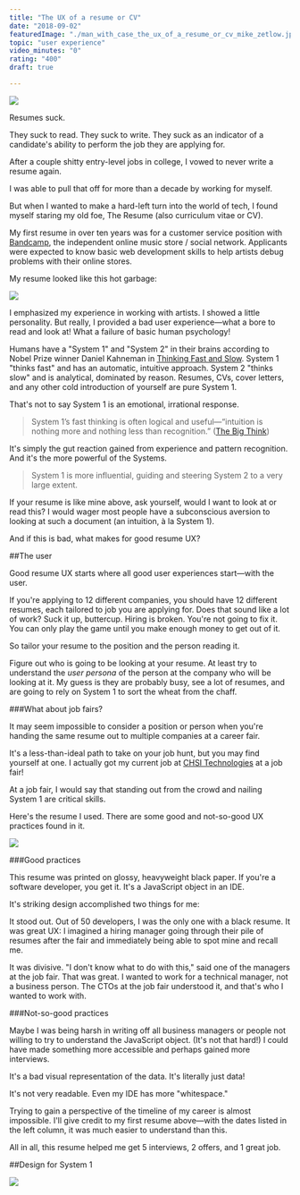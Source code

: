```yaml
---
title: "The UX of a resume or CV"
date: "2018-09-02"
featuredImage: "./man_with_case_the_ux_of_a_resume_or_cv_mike_zetlow.jpg"
topic: "user experience"
video_minutes: "0"
rating: "400"
draft: true

---
```


![](man_with_case_the_ux_of_a_resume_or_cv_mike_zetlow.jpg)

Resumes suck.

They suck to read. They suck to write. They suck as an indicator of a candidate's ability to perform the job they are applying for.

After a couple shitty entry-level jobs in college, I vowed to never write a resume again.

I was able to pull that off for more than a decade by working for myself.

But when I wanted to make a hard-left turn into the world of tech, I found myself staring my old foe, The Resume (also curriculum vitae or CV).

My first resume in over ten years was for a customer service position with [Bandcamp](https://bandcamp.com/), the independent online music store / social network. Applicants were expected to know basic web development skills to help artists debug problems with their online stores.

My resume looked like this hot garbage:

![](resume_2015_web_the_ux_of_a_resume_or_cv_mike_zetlow.jpg)

I emphasized my experience in working with artists. I showed a little personality. But really, I provided a bad user experience—what a bore to read and look at! What a failure of basic human psychology!

Humans have a "System 1" and "System 2" in their brains according to Nobel Prize winner Daniel Kahneman in [Thinking Fast and Slow](https://www.amazon.com/Thinking-Fast-Slow-Daniel-Kahneman/dp/0374533555). System 1 "thinks fast" and has an automatic, intuitive approach. System 2 "thinks slow" and is analytical, dominated by reason. Resumes, CVs, cover letters, and any other cold introduction of yourself are pure System 1.

That's not to say System 1 is an emotional, irrational response.

>System 1’s fast thinking is often logical and useful—“intuition is nothing more and nothing less than recognition.” ([The Big Think](https://bigthink.com/errors-we-live-by/kahnemans-mind-clarifying-biases))

It's simply the gut reaction gained from experience and pattern recognition. And it's the more powerful of the Systems.

>System 1 is more influential, guiding and steering System 2 to a very large extent.

If your resume is like mine above, ask yourself, would I want to look at or read this? I would wager most people have a subconscious aversion to looking at such a document (an intuition, à la System 1).

And if this is bad, what makes for good resume UX?

##The user

Good resume UX starts where all good user experiences start—with the user.

If you're applying to 12 different companies, you should have 12 different resumes, each tailored to job you are applying for. Does that sound like a lot of work? Suck it up, buttercup. Hiring is broken. You're not going to fix it. You can only play the game until you make enough money to get out of it.  

So tailor your resume to the position and the person reading it.

Figure out who is going to be looking at your resume. At least try to understand the _user persona_ of the person at the company who will be looking at it. My guess is they are probably busy, see a lot of resumes, and are going to rely on System 1 to sort the wheat from the chaff.

###What about job fairs?

It may seem impossible to consider a position or person when you're handing the same resume out to multiple companies at a career fair.

It's a less-than-ideal path to take on your job hunt, but you may find yourself at one. I actually got my current job at [CHSI Technologies](https://chsiconnections.com/) at a job fair!

At a job fair, I would say that standing out from the crowd and nailing System 1 are critical skills.

Here's the resume I used. There are some good and not-so-good UX practices found in it.

![](resume_2016_web_the_ux_of_a_resume_or_cv_mike_zetlow.jpg)

###Good practices

This resume was printed on glossy, heavyweight black paper. If you're a software developer, you get it. It's a JavaScript object in an IDE.

It's striking design accomplished two things for me:

It stood out. Out of 50 developers, I was the only one with a black resume. It was great UX: I imagined a hiring manager going through their pile of resumes after the fair and immediately being able to spot mine and recall me.

It was divisive. "I don't know what to do with this," said one of the managers at the job fair. That was great. I wanted to work for a technical manager, not a business person. The CTOs at the job fair understood it, and that's who I wanted to work with. 

###Not-so-good practices

Maybe I was being harsh in writing off all business managers or people not willing to try to understand the JavaScript object. (It's not that hard!) I could have made something more accessible and perhaps gained more interviews.

It's a bad visual representation of the data. It's literally just data!

It's not very readable. Even my IDE has more "whitespace."

Trying to gain a perspective of the timeline of my career is almost impossible. I'll give credit to my first resume above—with the dates listed in the left column, it was much easier to understand than this.

All in all, this resume helped me get 5 interviews, 2 offers, and 1 great job.

##Design for System 1

![](resume_2018_web_the_ux_of_a_resume_or_cv_mike_zetlow.jpg)



